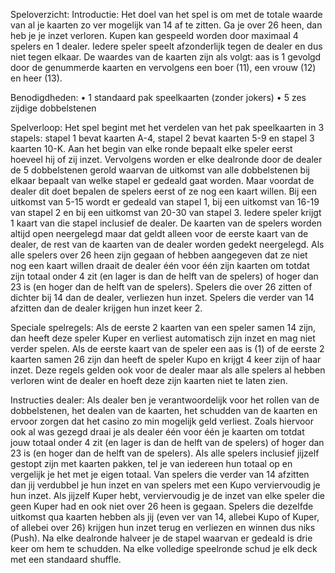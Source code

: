 Speloverzicht:
Introductie:
Het doel van het spel is om met de totale waarde van al je kaarten zo ver mogelijk van 14 af te zitten. Ga je over 26 heen, dan heb je je inzet verloren. Kupen kan gespeeld worden door maximaal 4 spelers en 1 dealer. Iedere speler speelt afzonderlijk tegen de dealer en dus niet tegen elkaar. De waardes van de kaarten zijn als volgt: aas is 1 gevolgd door de genummerde kaarten en vervolgens een boer (11), een vrouw (12) en heer (13).

Benodigdheden:
•	1 standaard pak speelkaarten (zonder jokers)
•	5 zes zijdige dobbelstenen

Spelverloop:
Het spel begint met het verdelen van het pak speelkaarten in 3 stapels: stapel 1 bevat kaarten A-4, stapel 2 bevat kaarten 5-9 en stapel 3 kaarten 10-K. Aan het begin van elke ronde bepaalt elke speler eerst hoeveel hij of zij inzet. Vervolgens worden er elke dealronde door de dealer de 5 dobbelstenen gerold waarvan de uitkomst van alle dobbelstenen bij elkaar bepaalt van welke stapel er gedeald gaat worden. Maar voordat de dealer dit doet bepalen de spelers eerst of ze nog een kaart willen. Bij een uitkomst van 5-15 wordt er gedeald van stapel 1, bij een uitkomst van 16-19 van stapel 2 en bij een uitkomst van 20-30 van stapel 3. Iedere speler krijgt 1 kaart van die stapel inclusief de dealer. De kaarten van de spelers worden altijd open neergelegd maar dat geldt alleen voor de eerste kaart van de dealer, de rest van de kaarten van de dealer worden gedekt neergelegd. Als alle spelers over 26 heen zijn gegaan of hebben aangegeven dat ze niet nog een kaart willen draait de dealer één voor één zijn kaarten om totdat zijn totaal onder 4 zit (en lager is dan de helft van de spelers) of hoger dan 23 is (en hoger dan de helft van de spelers). Spelers die over 26 zitten of dichter bij 14 dan de dealer, verliezen hun inzet. Spelers die verder van 14 afzitten dan de dealer krijgen hun inzet keer 2.

Speciale spelregels:
Als de eerste 2 kaarten van een speler samen 14 zijn, dan heeft deze speler Kuper en verliest automatisch zijn inzet en mag niet verder spelen. Als de eerste kaart van de speler een aas is (1) of de eerste 2 kaarten samen 26 zijn dan heeft de speler Kupo en krijgt 4 keer zijn of haar inzet. Deze regels gelden ook voor de dealer maar als alle spelers al hebben verloren wint de dealer en hoeft deze zijn kaarten niet te laten zien.

Instructies dealer:
Als dealer ben je verantwoordelijk voor het rollen van de dobbelstenen, het dealen van de kaarten, het schudden van de kaarten en ervoor zorgen dat het casino zo min mogelijk geld verliest. Zoals hiervoor ook al was gezegd draai je als dealer één voor één je kaarten om totdat jouw totaal onder 4 zit (en lager is dan de helft van de spelers) of hoger dan 23 is (en hoger dan de helft van de spelers). Als alle spelers inclusief jijzelf gestopt zijn met kaarten pakken, tel je van iedereen hun totaal op en vergelijk je het met je eigen totaal. Van spelers die verder van 14 afzitten dan jij verdubbel je hun inzet en van spelers met een Kupo verviervoudig je hun inzet. Als jijzelf Kuper hebt, verviervoudig je de inzet van elke speler die geen Kuper had en ook niet over 26 heen is gegaan. Spelers die dezelfde uitkomst qua kaarten hebben als jij (even ver van 14, allebei Kupo of Kuper, of allebei over 26) krijgen hun inzet terug en verliezen en winnen dus niks (Push). Na elke dealronde halveer je de stapel waarvan er gedeald is drie keer om hem te schudden. Na elke volledige speelronde schud je elk deck met een standaard shuffle.
